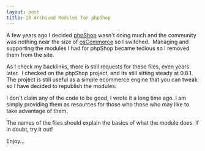 ```yaml
---
layout: post
title: 18 Archived Modules for phpShop
---
```

A few years ago I decided <a href="http://www.phpshop.org">phpShop</a> wasn't doing much and the community was nothing near the size of <a href="http://www.oscommerce.com">osCommerce</a> so I switched.  Managing and supporting the modules I had for phpShop became tedious so I removed them from the site.

As I check my backlinks, there is still requests for these files, even years later.  I checked on the phpShop project, and its still sitting steady at 0.8.1.  The project is still useful as a simple ecommerce engine that you can tweak so I have decided to republish the modules. 

I don't claim any of the code to be good, I wrote it a long time ago. I am simply providing them as resources for those who those who may like to take advantage of them.

The names of the files should explain the basics of what the module does. If in doubt, try it out!

Enjoy... 
